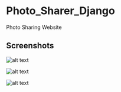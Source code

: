 # Photo_Sharer_Django

Photo Sharing Website

Screenshots  
------------

  ![alt text](https://github.com/GretaRob/Photo_Sharer_Django/master/screenshot1.JPG)


  ![alt text](https://github.com/gretarob/photo_sharer_django/master/screenshot2.jpg)

 ![alt text](https://github.com/gretarob/photo_sharer_django/master/screenshot3.jpg)

